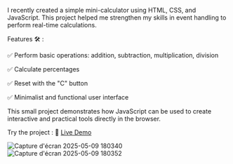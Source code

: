 I recently created a simple mini-calculator using HTML, CSS, and JavaScript. This project helped me strengthen my skills in event handling to perform real-time calculations.

Features 🛠️ :

✅ Perform basic operations: addition, subtraction, multiplication, division

✅ Calculate percentages

✅ Reset with the "C" button

✅ Minimalist and functional user interface

This small project demonstrates how JavaScript can be used to create interactive and practical tools directly in the browser.

Try the project : 🔗 [Live Demo](https://houcemzaier.github.io/Mini-Calculator-with-JavaScript/)

![Capture d'écran 2025-05-09 180340](https://github.com/user-attachments/assets/173eac55-18df-4b5e-b98c-f832c7fcfcd2)
![Capture d'écran 2025-05-09 180352](https://github.com/user-attachments/assets/d57ae1bc-1285-488e-ac4e-5a9450d75cbb)
